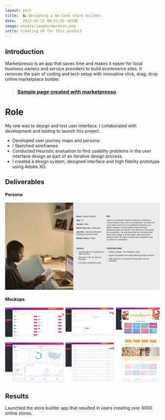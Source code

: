 ```yaml
---
layout: post
title:  🛍️ Designing a No-Code store builder.
date:   2022-02-22 08:11:42 +0530
image: assets/images/mpresso.png
intro: Creating UX for this product
---
```

## Introduction

Marketpresso is an app that saves time and makes it easier for local business owners and service providers to build ecommerce sites. It removes the pain of coding and tech setup with innovative click, drag, drop online marketplace builder.  

> ### [Sample page created with marketpresso](https://digihub.marketpresso.com/home) ###

# Role

My role was to design and test user interface. I collaborated with development and testing to launch this project.

- Developed user journey maps and  persona
- I Sketched wireframes
- Conducted Heuristic evaluation  to find usability problems in the user interface design as part of an iterative design process.
- I created a design system, designed interface and high fidelity prototype using Adobe XD.

## Deliverables

#### Persona
![app screenshots](assets/images/mpresso3.png)



#### Mockups

![app screenshots](/assets/images/mpresso2.jpg)

## Results

Launched the store builder app that  resulted in users creating over 8000 online stores.
